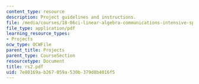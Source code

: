 ```yaml
---
content_type: resource
description: Project guidelines and instructions.
file: /media/courses/18-06ci-linear-algebra-communications-intensive-spring-2004/7e80169ab267059a530b379d8b4016f5_rs2.pdf
file_type: application/pdf
learning_resource_types:
- Projects
ocw_type: OCWFile
parent_title: Projects
parent_type: CourseSection
resourcetype: Document
title: rs2.pdf
uid: 7e80169a-b267-059a-530b-379d8b4016f5
---
```

